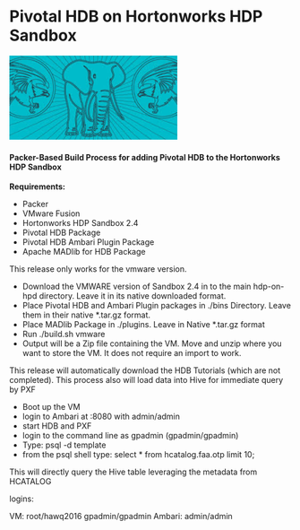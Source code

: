 # Pivotal HDB on Hortonworks HDP Sandbox

<img src="https://raw.githubusercontent.com/dbbaskette/hdb-on-hdp/gh-pages/images/hdb.jpeg?token=ACbVkUI1WnnUpyJAOIAZbDH4AHJsBj63ks5WM91-wA%3D%3D" width="300">

#### Packer-Based Build Process for adding Pivotal HDB to the Hortonworks HDP Sandbox

**Requirements:**  

* Packer  
* VMware Fusion
* Hortonworks HDP Sandbox 2.4
* Pivotal HDB Package
* Pivotal HDB Ambari Plugin Package
* Apache MADlib for HDB Package

This release only works for the vmware version.
* Download the VMWARE version of Sandbox 2.4 in to the main hdp-on-hpd directory. Leave it in its native downloaded format.
* Place Pivotal HDB and Ambari Plugin packages in ./bins Directory. Leave them in their native *.tar.gz format.
* Place MADlib Package in ./plugins.   Leave in Native *.tar.gz format
* Run ./build.sh vmware
* Output will be a Zip file containing the VM.    Move and unzip where you want to store the VM.  It does not require an import to work.

This release will automatically download the HDB Tutorials (which are not completed).   This process also will load data into Hive for immediate query by PXF

* Boot up the VM
* login to Ambari at <ip>:8080 with admin/admin
* start HDB and PXF
* login to the command line as gpadmin (gpadmin/gpadmin)
* Type:  psql -d template
* from the psql shell type: select * from hcatalog.faa.otp limit 10;

This will directly query the Hive table leveraging the metadata from HCATALOG



logins:

VM:
root/hawq2016
gpadmin/gpadmin
Ambari:
admin/admin
